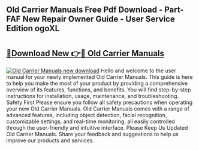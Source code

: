 ## Old Carrier Manuals Free Pdf Download - Part-FAF New Repair Owner Guide - User Service Edition ogoXL

# <h2><a href="http://bc12905.oget.top/?id=Old+Carrier+Manuals">🔗Download New 👉🔴 Old Carrier Manuals</a></h2>

[![Old Carrier Manuals new download](https://i.imgur.com/5g1atiW.png)](http://bc12905.oget.top/?id=Old+Carrier+Manuals)
Hello and welcome to the user manual for your newly implemented Old Carrier Manuals. This guide is here to help you make the most of your product by providing a comprehensive overview of its features, functions, and benefits. You will find step-by-step instructions for installation, usage, maintenance, and troubleshooting. Safety First Please ensure you follow all safety precautions when operating your new Old Carrier Manuals. Old Carrier Manuals comes with a range of advanced features, including object detection, facial recognition, customizable settings, and real-time monitoring, all easily controlled through the user-friendly and intuitive interface. Please Keep Us Updated Old Carrier Manuals. Share your feedback and suggestions to help us improve our products and services.

